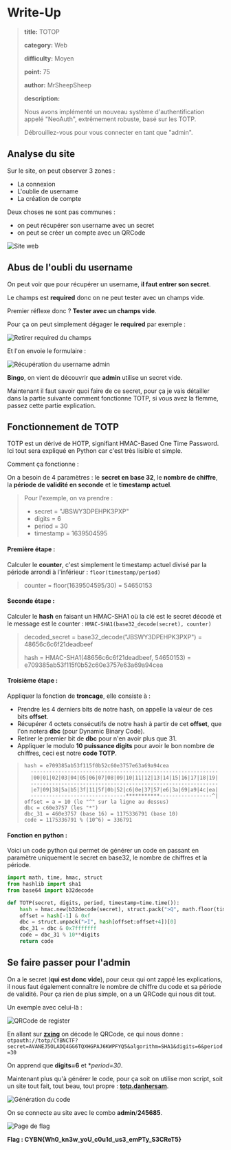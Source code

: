 # Write-Up
> **title:** TOTOP
>
> **category:** Web
>
> **difficulty:** Moyen
>
> **point:** 75
>
> **author:** MrSheepSheep
>
> **description:**
>
> Nous avons implémenté un nouveau système d'authentification appelé "NeoAuth", extrêmement robuste, basé sur les TOTP.
>
> Débrouillez-vous pour vous connecter en tant que "admin".


## Analyse du site

Sur le site, on peut observer 3 zones :
- La connexion
- L'oublie de username
- La création de compte

Deux choses ne sont pas communes :
- on peut récupérer son username avec un secret
- on peut se créer un compte avec un QRCode

![Site web](images/site.png)


## Abus de l'oubli du username

On peut voir que pour récupérer un username, **il faut entrer son secret**.

Le champs est **required** donc on ne peut tester avec un champs vide.

Premier réflexe donc ? **Tester avec un champs vide**.

Pour ça on peut simplement dégager le **required** par exemple :

![Retirer required du champs](images/required.png)

Et l'on envoie le formulaire :

![Récupération du username admin](images/username.png)

**Bingo**, on vient de découvrir que **admin** utilise un secret vide.

Maintenant il faut savoir quoi faire de ce secret, pour ça je vais détailler dans la partie suivante comment fonctionne TOTP, si vous avez la flemme, passez cette partie explication.


## Fonctionnement de TOTP

TOTP est un dérivé de HOTP, signifiant HMAC-Based One Time Password. Ici tout sera expliqué en Python car c'est très lisible et simple.

Comment ça fonctionne :

On a besoin de 4 paramètres : le **secret en base 32**, le **nombre de chiffre**, la **période de validité en seconde** et le **timestamp actuel**.

> Pour l'exemple, on va prendre :
> - secret = "JBSWY3DPEHPK3PXP"
> - digits = 6
> - period = 30
> - timestamp = 1639504595

#### Première étape :

Calculer le **counter**, c'est simplement le timestamp actuel divisé par la période arrondi à l'inférieur : `floor(timestamp/period)`

> counter = floor(1639504595/30) = 54650153


#### Seconde étape :

Calculer le **hash** en faisant un HMAC-SHA1 où la clé est le secret décodé et le message est le counter : `HMAC-SHA1(base32_decode(secret), counter)`

> decoded_secret = base32_decode("JBSWY3DPEHPK3PXP") = 48656c6c6f21deadbeef
>
> hash = HMAC-SHA1(48656c6c6f21deadbeef, 54650153) = e709385ab53f115f0b52c60e3757e63a69a94cea

 #### Troisième étape :

Appliquer la fonction de **troncage**, elle consiste à :
- Prendre les 4 derniers bits de notre hash, on appelle la valeur de ces bits **offset**.
- Récupérer 4 octets consécutifs de notre hash à partir de cet **offset**, que l'on notera **dbc** (pour Dynamic Binary Code).
- Retirer le premier bit de **dbc** pour n'en avoir plus que 31.
- Appliquer le modulo **10 puissance digits**  pour avoir le bon nombre de chiffres, ceci est notre **code TOTP**.

> ```
> hash = e709385ab53f115f0b52c60e3757e63a69a94cea
>   -------------------------------------------------------------
>   |00|01|02|03|04|05|06|07|08|09|10|11|12|13|14|15|16|17|18|19|
>   -------------------------------------------------------------
>   |e7|09|38|5a|b5|3f|11|5f|0b|52|c6|0e|37|57|e6|3a|69|a9|4c|ea|
>   -------------------------------***********-----------------^|
> offset = a = 10 (le "^" sur la ligne au dessus)
> dbc = c60e3757 (les "*")
> dbc_31 = 460e3757 (base 16) = 1175336791 (base 10)
> code = 1175336791 % (10^6) = 336791
> ```


#### Fonction en python :

Voici un code python qui permet de générer un code en passant en paramètre uniquement le secret en base32, le nombre de chiffres et la période.

```python
import math, time, hmac, struct
from hashlib import sha1
from base64 import b32decode

def TOTP(secret, digits, period, timestamp=time.time()):
    hash = hmac.new(b32decode(secret), struct.pack(">Q", math.floor(timestamp / period)), sha1).digest()
    offset = hash[-1] & 0xf
    dbc = struct.unpack(">I", hash[offset:offset+4])[0]
    dbc_31 = dbc & 0x7fffffff
    code = dbc_31 % 10**digits
    return code
```


## Se faire passer pour l'admin

On a le secret (**qui est donc vide**), pour ceux qui ont zappé les explications, il nous faut également connaître le nombre de chiffre du code et sa période de validité. Pour ça rien de plus simple, on a un QRCode qui nous dit tout.

Un exemple avec celui-là :

![QRCode de register](images/qrcode.png)

En allant sur **[zxing](https://zxing.org)** on décode le QRCode, ce qui nous donne :
`otpauth://totp/CYBNCTF?secret=AVANEJ5OLADQ4GG6TQXHGPAJ6KWPFYQ5&algorithm=SHA1&digits=6&period=30`

On apprend que **digits=6** et **period=30*.

Maintenant plus qu'à générer le code, pour ça soit on utilise mon script, soit un site tout fait, tout beau, tout propre : **[totp.danhersam](https://totp.danhersam.com)**.

![Génération du code](images/generate.png)

On se connecte au site avec le combo **admin**/**245685**.

![Page de flag](images/flag.png)

**Flag : CYBN{Wh0_kn3w_yoU_c0u1d_us3_emPTy_S3CReT5}**
